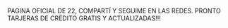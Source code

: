 PAGINA OFICIAL DE 22, COMPARTÍ Y SEGUIME EN LAS REDES. PRONTO TARJERAS DE CRÉDITO GRATIS Y ACTUALIZADAS!!!